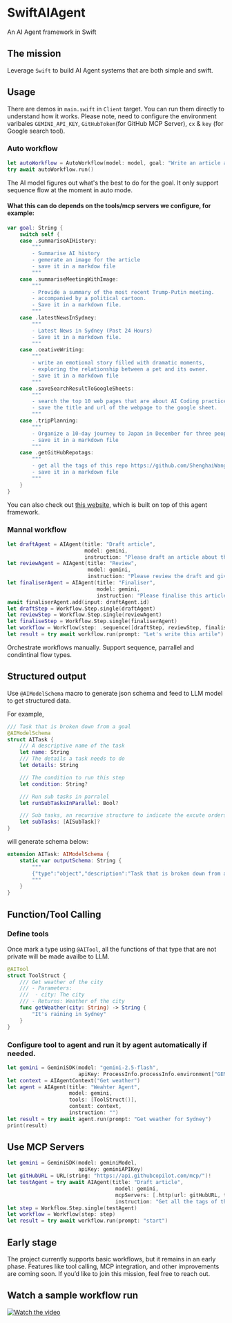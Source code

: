 
# SwiftAIAgent

An AI Agent framework in Swift

## The mission

Leverage ‎`Swift` to build AI Agent systems that are both simple and swift.

## Usage

There are demos in `main.swift` in `Client` target. You can run them directly to understand how it works.
Please note, need to configure the environment varibales `GEMINI_API_KEY`, `GitHubToken`(for GitHub MCP Server), `cx` & `key` (for Google search tool).

### Auto workflow

```swift
let autoWorkflow = AutoWorkflow(model: model, goal: "Write an article about history of AI and output it in markdown format")
try await autoWorkflow.run()
```

The AI model figures out what's the best to do for the goal. It only support sequence flow at the moment in auto mode.

#### What this can do depends on the tools/mcp servers we configure, for example:
```swift
var goal: String {
    switch self {
    case .summariseAIHistory:
        """
        - Summarise AI history
        - gemerate an image for the article
        - save it in a markdow file 
        """
    case .summariseMeetingWithImage:
        """
        - Provide a summary of the most recent Trump-Putin meeting.
        - accompanied by a political cartoon.
        - Save it in a markdown file.
        """
    case .latestNewsInSydney:
        """
        - Latest News in Sydney (Past 24 Hours)
        - Save it in a markdown file.
        """
    case .ceativeWriting:
        """
        - write an emotional story filled with dramatic moments, 
        - exploring the relationship between a pet and its owner.
        - save it in a markdown file
        """
    case .saveSearchResultToGoogleSheets:
        """
        - search the top 10 web pages that are about AI Coding practice
        - save the title and url of the webpage to the google sheet.
        """
    case .tripPlanning:
        """
        - Organize a 10-day journey to Japan in December for three people, aiming for a moderate budget.
        - save it in a markdown file
        """
    case .getGitHubRepotags:
        """
        - get all the tags of this repo https://github.com/ShenghaiWang/SwiftAIAgent.git.
        - save it in a markdown file
        """
    }
}     
```

You can also check out [this website](https://deepresearch.timwang.au), which is built on top of this agent framework.

### Mannal workflow

```swift
let draftAgent = AIAgent(title: "Draft article",
                         model: gemini,
                         instruction: "Please draft an article about the history of AI")
let reviewAgent = AIAgent(title: "Review",
                          model: gemini,
                          instruction: "Please review the draft and give your feedback.")
let finaliserAgent = AIAgent(title: "Finaliser",
                             model: gemini,
                             instruction: "Please finalise this article based on the draft and review")
await finaliserAgent.add(input: draftAgent.id)
let draftStep = Workflow.Step.single(draftAgent)
let reviewStep = Workflow.Step.single(reviewAgent)
let finaliseStep = Workflow.Step.single(finaliserAgent)
let workflow = Workflow(step: .sequence([draftStep, reviewStep, finaliseStep]))
let result = try await workflow.run(prompt: "Let's write this artile")
```

Orchestrate workflows manually. Support sequence, parrallel and condintinal flow types.

## Structured output

Use `@AIModelSchema` macro to generate json schema and feed to LLM model to get structured data.

For example,

```swift
/// Task that is broken down from a goal
@AIModelSchema
struct AITask {
    /// A descriptive name of the task
    let name: String
    /// The details a task needs to do
    let details: String

    /// The condition to run this step
    let condition: String?

    /// Run sub tasks in parralel
    let runSubTasksInParallel: Bool?

    /// Sub tasks, an recursive structure to indicate the excute orders of the tasks
    let subTasks: [AISubTask]?
}
```
will generate schema below:

```swift
extension AITask: AIModelSchema {
    static var outputSchema: String {
        """
        {"type":"object","description":"Task that is broken down from a goal","properties":{"name":{"type":"string","description":"A descriptive name of the task"},"details":{"type":"string","description":"The details a task needs to do"},"condition":{"type":"string","description":"The condition to run this step"},"runSubTasksInParallel":{"type":"boolean","description":"Run sub tasks in parralel"},"subTasks":{"type":"array","description":"Sub tasks, an recursive structure to indicate the excute orders of the tasks","items":\(AISubTask.outputSchema)}},"required":["name","details"]}
        """
    }
}
```

## Function/Tool Calling

### Define tools

Once mark a type using `@AITool`, all the functions of that type that are not private will be made availbe to LLM. 

```swift
@AITool
struct ToolStruct {
    /// Get weather of the city
    /// - Parameters:
    ///  - city: The city
    /// - Returns: Weather of the city
    func getWeather(city: String) -> String {
        "It's raining in Sydney"
    }
}
```

### Configure tool to agent and run it by agent automatically if needed.

```swift
let gemini = GeminiSDK(model: "gemini-2.5-flash",
                       apiKey: ProcessInfo.processInfo.environment["GEMINI_API_KEY"] ?? "")
let context = AIAgentContext("Get weather")
let agent = AIAgent(title: "Weahter Agent",
                    model: gemini,
                    tools: [ToolStruct()],
                    context: context,
                    instruction: "")
let result = try await agent.run(prompt: "Get weather for Sydney")
print(result)
```
## Use MCP Servers

```swift
let gemini = GeminiSDK(model: geminiModel,
                       apiKey: geminiAPIKey)
let gitHubURL = URL(string: "https://api.githubcopilot.com/mcp/")!
let testAgent = try await AIAgent(title: "Draft article",
                                   model: gemini,
                                   mcpServers: [.http(url: gitHubURL, token: gitHubToken)],
                                   instruction: "Get all the tags of this repo https://github.com/ShenghaiWang/SwiftLlama")
let step = Workflow.Step.single(testAgent)
let workflow = Workflow(step: step)
let result = try await workflow.run(prompt: "start")
```

## Early stage

The project currently supports basic workflows, but it remains in an early phase. 
Features like tool calling, MCP integration, and other improvements are coming soon. 
If you’d like to join this mission, feel free to reach out.

## Watch a sample workflow run

[![Watch the video](https://img.youtube.com/vi/te_CZrwrphs/0.jpg)](https://www.youtube.com/watch?v=te_CZrwrphs)
